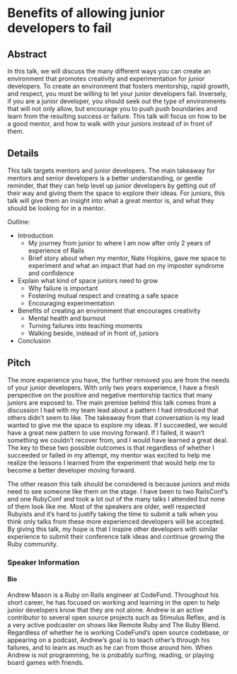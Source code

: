 # Benefits of allowing junior developers to fail

## Abstract

In this talk, we will discuss the many different ways you can create an environment that promotes creativity and experimentation for junior developers. To create an environment that fosters mentorship, rapid growth, and respect, you must be willing to let your junior developers fail. Inversely, if you are a junior developer, you should seek out the type of environments that will not only allow, but encourage you to push push boundaries and learn from the resulting success or failure. This talk will focus on how to be a good mentor, and how to walk with your juniors instead of in front of them.

## Details

This talk targets mentors and junior developers.  The main takeaway for mentors and senior developers is a better understanding, or gentle reminder, that they can help level up junior developers by getting out of their way and giving them the space to explore their ideas. For juniors, this talk will give them an insight into what a great mentor is, and what they should be looking for in a mentor.

Outline:

- Introduction
  - My journey from junior to where I am now after only 2 years of experience of Rails
  - Brief story about when my mentor, Nate Hopkins, gave me space to experiment and what an impact that had on my imposter syndrome and confidence
- Explain what kind of space juniors need to grow
  - Why failure is important
  - Fostering mutual respect and creating a safe space
  - Encouraging experimentation
- Benefits of creating an environment that encourages creativity
  - Mental health and burnout
  - Turning failures into teaching moments
  - Walking beside, instead of in front of, juniors
- Conclusion

## Pitch

The more experience you have, the further removed you are from the needs of your junior developers. With only two years experience, I have a fresh perspective on the positive and negative mentorship tactics that many juniors are exposed to. The main premise behind this talk comes from a discussion I had with my team lead about a pattern I had introduced that others didn’t seem to like. The takeaway from that conversation is my lead wanted to give me the space to explore my ideas. If I succeeded, we would have a great new pattern to use moving forward. If I failed, it wasn’t something we couldn’t recover from, and I would have learned a great deal. The key to these two possible outcomes is that regardless of whether I succeeded or failed in my attempt, my mentor was excited to help me realize the lessons I learned from the experiment that would help me to become a better developer moving forward.

The other reason this talk should be considered is because juniors and mids need to see someone like them on the stage. I have been to two RailsConf’s and one RubyConf and took a lot out of the many talks I attended but none of them look like me. Most of the speakers are older, well respected Rubyists and it’s hard to justify taking the time to submit a talk when you think only talks from these more experienced developers will be accepted. By giving this talk, my hope is that I inspire other developers with similar experience to submit their conference talk ideas and continue growing the Ruby community.

### Speaker Information

#### Bio

Andrew Mason is a Ruby on Rails engineer at CodeFund. Throughout his short career, he has focused on working and learning in the open to help junior developers know that they are not alone. Andrew is an active contributor to several open source projects such as Stimulus Reflex, and is a very active podcaster on shows like Remote Ruby and The Ruby Blend. Regardless of whether he is working CodeFund’s open source codebase, or appearing on a podcast, Andrew’s goal is to teach other’s through his failures, and to learn as much as he can from those around him. When Andrew is not programming, he is probably surfing, reading, or playing board games with friends.
